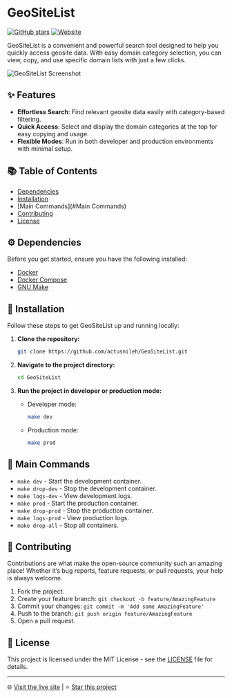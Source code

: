 # GeoSiteList

[![GitHub stars](https://img.shields.io/github/stars/actusnileh/GeoSiteList)](https://github.com/actusnileh/GeoSiteList/stargazers)
[![Website](https://img.shields.io/badge/website-live-brightgreen)](https://actusnileh.github.io/GeoSiteList/)

GeoSiteList is a convenient and powerful search tool designed to help you quickly access geosite data. With easy domain category selection, you can view, copy, and use specific domain lists with just a few clicks.

![GeoSiteList Screenshot](https://i.imgur.com/tHd1fWW.png)

## ✨ Features

- **Effortless Search**: Find relevant geosite data easily with category-based filtering.
- **Quick Access**: Select and display the domain categories at the top for easy copying and usage.
- **Flexible Modes**: Run in both developer and production environments with minimal setup.

## 📚 Table of Contents

- [Dependencies](#Dependencies)
- [Installation](#Installation)
- [Main Commands](#Main Commands)
- [Contributing](#Contributing)
- [License](#License)

## ⚙️ Dependencies

Before you get started, ensure you have the following installed:

- [Docker](https://www.docker.com/get-started)
- [Docker Compose](https://docs.docker.com/compose/install/)
- [GNU Make](https://www.gnu.org/software/make/)

## 🚀 Installation

Follow these steps to get GeoSiteList up and running locally:

1. **Clone the repository:**
    ```bash
    git clone https://github.com/actusnileh/GeoSiteList.git
    ```

2. **Navigate to the project directory:**
    ```bash
    cd GeoSiteList
    ```

3. **Run the project in developer or production mode:**
    - Developer mode:
      ```bash
      make dev
      ```
    - Production mode:
      ```bash
      make prod
      ```

## 🔧 Main Commands

- `make dev` - Start the development container.
- `make drop-dev` - Stop the development container.
- `make logs-dev` - View development logs.
- `make prod` - Start the production container.
- `make drop-prod` - Stop the production container.
- `make logs-prod` - View production logs.
- `make drop-all` - Stop all containers.

## 🤝 Contributing

Contributions are what make the open-source community such an amazing place! Whether it’s bug reports, feature requests, or pull requests, your help is always welcome.

1. Fork the project.
2. Create your feature branch: `git checkout -b feature/AmazingFeature`
3. Commit your changes: `git commit -m 'Add some AmazingFeature'`
4. Push to the branch: `git push origin feature/AmazingFeature`
5. Open a pull request.

## 📄 License

This project is licensed under the MIT License - see the [LICENSE](LICENSE) file for details.

---

🌐 [Visit the live site](https://actusnileh.github.io/GeoSiteList/) | ⭐ [Star this project](https://github.com/actusnileh/GeoSiteList/stargazers)

